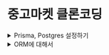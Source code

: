 # 중고마켓 클론코딩

<details>
<summary>Prisma, Postgres 설정하기</summary>

### Prisma, Postgres 설정하기
- NextJS로 개발 시 Prisma랑 Postgres를 많이 사용함

#### [Prisma](https://www.prisma.io/nextjs)
```bash
# install
npm install -D prisma

# init
npx prisma init
```

#### Postgres
- 사용법으로 [Railway](https://railway.app/)와 [Superbase](https://supabase.com/)를 사용하는 방법이 있음
- Docker를 활용하여 사용하는 것 권장
</details>

<details>
<summary>ORM에 대해서</summary>

> 데이터베이스를 사용할 때 ORM을 많이 사용하게 되는데 ORM이 무엇인지 살펴보자

### ORM(Object Relational Mapping)이란?
- 객체와 관계형 데이터베이스의 데이터를 자동으로 변형 및 연결하는 작업이다.
- ORM을 이용한 개발은 객체와 데이터베이스의 변형에 유연하게 사용할 수 있다.
![Alt text](image.png)

### ORM vs Pure Javascript
- ORM을 사용해서 board 테이블에서 데이터를 가져오는 방법과 orm 사용하지 않고 가져오는 방법을 비교해보면 다음과 같다.
```javascript
/* orm 사용 */
const boards = Board.find({ title: 'Hello', status: 'PUBLIC'});

/* pure javascript */
db.query('SELECT * FROM boards WHERE title = "Hello" AND status="PUBLIC", (err, result) => {
    if(err) {
        throw new Error(err);
    }
    boards = result.rows;
})
```

### ORM과 Node.js 추상화 계층
- 개발에서 추상화라는 것은 추상화를 많이 하면 할수록 어떠한 복잡한 로직을 알지 못하더라도 그 로직을 간단하게 사용할 수 있게 해준다.
  - 불필요한 정보는 숨기고 중요한 정보만을 표현해서 프로그램을 간단하게 해준다.
- 예를 들어 커피를 마시기 위해 커피머신을 이용할 줄 안다면 커피 머신이 어떻게 작동하는지 몰라도 커피를 마실 수 있는 것과 같다.
- 데이터베이스도 사용하는 방법에 따라 추상화가 많이 되어있는 라이브러리를 사용할수도 있고 그렇지 않은 라이브러리를 사용해서 데이터베이스를 컨트롤 할 수도 있다.
- 그래서 추상화 정도를 3단계로 나눠서 살펴보자

#### 저수준 : 데이터베이스 드라이버
- 데이터베이스 드라이버는 데이터베이스 연결(때때로 연결 풀링)을 처리한다.
- 이 수준에서는 원시 SQL 문자열을 작성하여 데이터베이스에 전달하고 데이터베이스에서 응답을 받는다.
- Node.js 생태계에서는 이 계층에서 작동하는 많은 라이브러리가 있다.
- 다음은 세 가지 인기 있는 라이브러리이다.
  - mysql : MySQL(mysql을 위한 데이터베이스 드라이버)
  - pg : PostgresSQL(postgres를 위한 데이터베이스 드라이버)
  - sqlite3 : SQLite(sqlite를 위한 데이터베이스 드라이버)
- 이러한 각각 라이브러리는 기본적으로 동일한 방식으로 작동한다.
- 데이터베이스 인증 정보를 가져오고, 새 데이터베이스 인스턴스를 인스턴스화하고, 데이터베이스에 연결하고, 문자열 형식으로 쿼리를 보내고 결과를 비동기적으로 처리한다.
```javascript
const {Client} = require('pg');
const connection = require('./connection.json');
const client = new Client(connection);

client.connect();

const query = `SELECT
    ingredient.*, item.name AS item_name, item.type AS item_type
FROM
    ingredient
LEFT JOIN
    item On item.id = ingredient.item_id
WHERE
    ingredient.dish_id = $1`;

client.query(query, [1])
    .then(res => {
        console.log('Ingredients:');
        for (let row of res.rows) {
            console.log(`${row.item_name}: ${row.quantity} ${row.unit}`);
        }

        client.end();
    })
```

#### 중간 수준 : 쿼리 빌더
- 이것은 단순한 데이터베이스 드라이버 모듈과 완전한 ORM을 사용하는 것의 중간 수준이다.
- 이 계층에서 작동하는 가장 주목할만한 모듈은 Knex이다.
- 이 모듈은 몇 가지 다른 SQL 언어에 대한 쿼리를 생성할 수 있다.
- 이 모듈은 앞서 언급한 라이브러리 중 하나에 의존한다.
  - Knex와 함께 사용하려는 특정 라이브러리를 설치(knex: Query, Builder)
- 여기서 작성하는 쿼리는 기본 SQL 쿼리와 매우 유사하다.
- 또한 한 가지 좋은 점은 문자열을 연결하여 SQL을 형성하는 경우(종종 보안 취약점이 발생함)보다 훨씬 더 편리한 방식으로 프로그래밍 방식으로 동적 쿼리를 생성할 수 있다는 것
```javascript
// 기본 SQL 쿼리와 비슷하지만 위에 문자열을 사용하는 예제와는 차이가 있다.

const knex = require('knex');
const connection = require('./connection.json');
const client = knex({
    client: 'pg',
    connection
});

client
    .select([
        '*',
        client.ref('item.name').as('item_name')
        client.ref('item.type').as('item_type')
    ])
    .from('ingredient')
    .leftJoin('item', 'item.id', 'ingredient.item_id')
    .where('dish_id', '=', 1)
    .debug()
    .then(rows => {
        console.log('Ingredients:');
        for(let row of rows) {
            console.log(`${row.item_name}: ${row.quantity} ${row.unit}`)
        }

        client.destroy();
    })
```

#### 고수준: ORM
- 최고 수준의 추상화이다.
- ORM으로 작업할 때 일반적으로 더 많은 설정을 사전에 수행해야 한다.
- ORM의 요점은 이름(object relational mapping)에서 알 수 있듯이 관계형 데이터베이스의 데이터를 애플리케이션의 객체(클래스 인스턴스)에 매핑하는 것이다.
- 종류로는 다음과 같이 있다.
  -  typeorm
  -  sequelize
  -  prisma
![Alt text](image-1.png)
![Alt text](image-2.png)

### ORM 사용의 단점
- SQL이 아닌 ORM 자체를 배우게 된다.(각각 특정 ORM 자체를 배우는 시간도 오래걸리며 ORM들 마다 다른 문법을 사용하는 곳도 많다.)
- ORM을 이용해서 복잡한 호출을 하면 성능이 좋지 않을 수 있다.

### ORM 사용의 장점
- 하나의 소스 코드를 이용해서 여러 데이터베이스로 쉽게 교체 가능하다.
- 중복 코드 방지
- SQL 인젝션 취약점으로부터 보호
- 모델 유효성 검사 지원
- TypeScript 지원
</details>